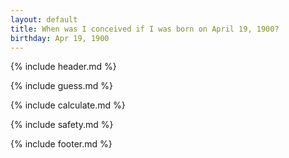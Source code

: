 ```yaml
---
layout: default
title: When was I conceived if I was born on April 19, 1900?
birthday: Apr 19, 1900
---
```


{% include header.md %}

{% include guess.md %}

{% include calculate.md %}

{% include safety.md %}

{% include footer.md %}




